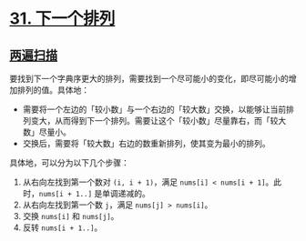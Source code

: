# [31. 下一个排列](https://leetcode.cn/problems/next-permutation/)

## [两遍扫描](./src/solution.ts)

要找到下一个字典序更大的排列，需要找到一个尽可能小的变化，即尽可能小的增加排列的值。具体地：

-   需要将一个左边的「较小数」与一个右边的「较大数」交换，以能够让当前排列变大，从而得到下一个排列。需要让这个「较小数」尽量靠右，而「较大数」尽量小。
-   交换后，需要将「较大数」右边的数重新排列，使其变为最小的排列。

具体地，可以分为以下几个步骤：

1. 从右向左找到第一个数对 `(i, i + 1)`，满足 `nums[i] < nums[i + 1]`。此时，`nums[i + 1..]` 是单调递减的。
2. 从右向左找到第一个数 `j`，满足 `nums[j] > nums[i]`。
3. 交换 `nums[i]` 和 `nums[j]`。
4. 反转 `nums[i + 1..]`。
